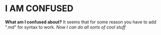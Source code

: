 # I AM CONFUSED
**What am I confused about?**
It seems that for some reason you have to add ".md" for syntax to work.
*Now I can do all sorts of cool stuff*

